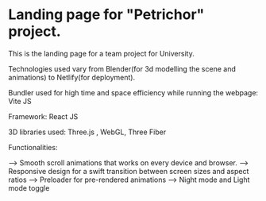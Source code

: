 # Landing page for "Petrichor" project.

This is the landing page for a team project for University.

Technologies used vary from Blender(for 3d modelling the scene and animations) to Netlify(for deployment).

Bundler used for high time and space efficiency while running the webpage: Vite JS

Framework: React JS

3D libraries used: Three.js , WebGL, Three Fiber

Functionalities: 

 --> Smooth scroll animations that works on every device and browser.
 --> Responsive design for a swift transition between screen sizes and aspect ratios
 --> Preloader for pre-rendered animations
 --> Night mode and Light mode toggle

